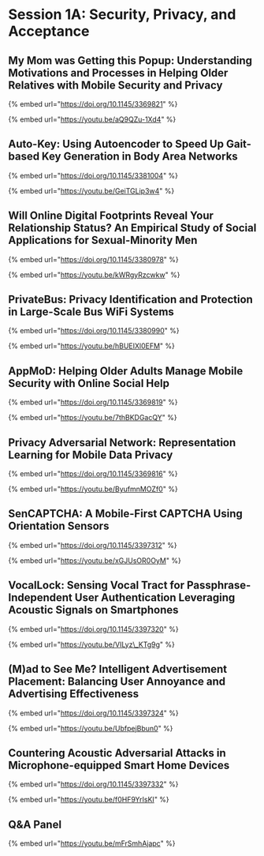 # Session 1A: Security, Privacy, and Acceptance

## My Mom was Getting this Popup: Understanding Motivations and Processes in Helping Older Relatives with Mobile Security and Privacy

{% embed url="https://doi.org/10.1145/3369821" %}

{% embed url="https://youtu.be/aQ9QZu-1Xd4" %}

## Auto-Key: Using Autoencoder to Speed Up Gait-based Key Generation in Body Area Networks

{% embed url="https://doi.org/10.1145/3381004" %}

{% embed url="https://youtu.be/GeiTGLip3w4" %}

## Will Online Digital Footprints Reveal Your Relationship Status? An Empirical Study of Social Applications for Sexual-Minority Men

{% embed url="https://doi.org/10.1145/3380978" %}

{% embed url="https://youtu.be/kWRgyRzcwkw" %}

## PrivateBus: Privacy Identification and Protection in Large-Scale Bus WiFi Systems

{% embed url="https://doi.org/10.1145/3380990" %}

{% embed url="https://youtu.be/hBUEIXl0EFM" %}

## AppMoD: Helping Older Adults Manage Mobile Security with Online Social Help

{% embed url="https://doi.org/10.1145/3369819" %}

{% embed url="https://youtu.be/7thBKDGacQY" %}

## Privacy Adversarial Network: Representation Learning for Mobile Data Privacy

{% embed url="https://doi.org/10.1145/3369816" %}

{% embed url="https://youtu.be/ByufmnMOZf0" %}

## SenCAPTCHA: A Mobile-First CAPTCHA Using Orientation Sensors

{% embed url="https://doi.org/10.1145/3397312" %}

{% embed url="https://youtu.be/xGJUsOR0OyM" %}

## VocalLock: Sensing Vocal Tract for Passphrase-Independent User Authentication Leveraging Acoustic Signals on Smartphones

{% embed url="https://doi.org/10.1145/3397320" %}

{% embed url="https://youtu.be/VILyz\_KTg9g" %}

## \(M\)ad to See Me? Intelligent Advertisement Placement: Balancing User Annoyance and Advertising Effectiveness

{% embed url="https://doi.org/10.1145/3397324" %}

{% embed url="https://youtu.be/UbfpejBbun0" %}

## Countering Acoustic Adversarial Attacks in Microphone-equipped Smart Home Devices

{% embed url="https://doi.org/10.1145/3397332" %}

{% embed url="https://youtu.be/f0HF9YrIsKI" %}

## Q&A Panel

{% embed url="https://youtu.be/mFrSmhAjapc" %}





